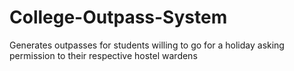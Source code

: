 # College-Outpass-System
Generates outpasses for students willing to go for a holiday asking permission to their respective hostel wardens
